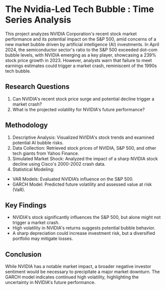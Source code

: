 # The Nvidia-Led Tech Bubble : Time Series Analysis

This project analyzes NVIDIA Corporation's recent stock market performance and its potential impact on the S&P 500, amid concerns of a new market bubble driven by artificial intelligence (AI) investments. In April 2024, the semiconductor sector's ratio to the S&P 500 exceeded dot-com bubble levels, with NVIDIA emerging as a key player, showcasing a 239% stock price growth in 2023. However, analysts warn that failure to meet earnings estimates could trigger a market crash, reminiscent of the 1990s tech bubble.

## Research Questions
1. Can NVIDIA's recent stock price surge and potential decline trigger a market crash?
2. What is the projected volatility for NVIDIA's future performance?

## Methodology
1. Descriptive Analysis: Visualized NVIDIA's stock trends and examined potential AI bubble risks.
2. Data Collection: Retrieved stock prices of NVIDIA, S&P 500, and other tech giants from Yahoo Finance.
3. Simulated Market Shock: Analyzed the impact of a sharp NVIDIA stock decline using Cisco's 2000-2002 crash data.
4. Statistical Modeling:
- VAR Models: Evaluated NVIDIA’s influence on the S&P 500.
- GARCH Model: Predicted future volatility and assessed value at risk (VaR).

## Key Findings
- NVIDIA's stock significantly influences the S&P 500, but alone might not trigger a market crash.
- High volatility in NVIDIA's returns suggests potential bubble behavior.
- A sharp depreciation could increase investment risk, but a diversified portfolio may mitigate losses.
  
## Conclusion
While NVIDIA has a notable market impact, a broader negative investor sentiment would be necessary to precipitate a major market downturn. The GARCH model indicates continued high volatility, highlighting the uncertainty in NVIDIA's future performance.
